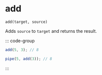 # add

`add(target, source)`

Adds `source` to `target` and returns the result.

::: code-group

```ts [data-first]
add(5, 3); // 8
```

```ts [data-last]
pipe(5, add(3)); // 8
```

:::
